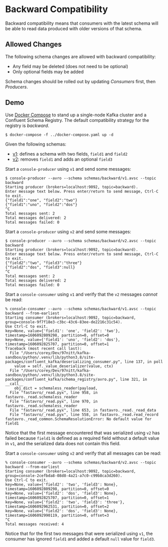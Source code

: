 # Backward Compatibility

Backward compatibility means that consumers with the latest schema will be able to read data produced with older versions of that schema.

## Allowed Changes

The following schema changes are allowed with backward compatibility:

- Any field may be deleted (does not need to be optional)
- Only optional fields may be added

Schema changes should be rolled out by updating _Consumers_ first, then _Producers_.

## Demo

Use [Docker Compose](https://docs.docker.com/compose) to stand up a single-node Kafka cluster and a Confluent Schema Registry. The default compatibility strategy for the registry is _backward_.
```
$ docker-compose -f ../docker-compose.yaml up -d
```

Given the following schemas:

- [v1](schemas/backward/v1.avsc): defines a schema with two fields, `field1` and `field2`
- [v2](schemas/backward/v2.avsc): removes `field1` and adds an optional `field3`

Start a `console-producer` using `v1` and send some messages:
```
$ console-producer --avro --schema schemas/backward/v1.avsc --topic backward
Starting producer (brokers=localhost:9092, topic=backward).
Enter message text below. Press enter/return to send message, Ctrl-C to exit.
{"field1":"one", "field2":"two"}
{"field1":"uno", "field2":"dos"}
^C
Total messages sent: 2
Total messages delivered: 2
Total messages failed: 0
```

Start a `console-producer` using `v2` and send some messages:
```
$ console-producer --avro --schema schemas/backward/v2.avsc --topic backward
Starting producer (brokers=localhost:9092, topic=backward).
Enter message text below. Press enter/return to send message, Ctrl-C to exit.
{"field2":"two", "field3":"three"}
{"field2":"dos", "field3":null}
^C
Total messages sent: 2
Total messages delivered: 2
Total messages failed: 0
```

Start a `console-consumer` using `v1` and verify that the `v2` messages _cannot_ be read:
```
% console-consumer --avro --schema schemas/backward/v1.avsc --topic backward --from-earliest
Starting consumer (brokers=localhost:9092, topic=backward, group=console-9f7f18e3-c3bc-43c6-83ee-de2216c31c54).
Use Ctrl-C to exit.
key=None, value={'field1': 'one', 'field2': 'two'}, timestamp=1606092809298, partition=0, offset=0
key=None, value={'field1': 'uno', 'field2': 'dos'}, timestamp=1606092825707, partition=0, offset=1
Traceback (most recent call last):
  File "/Users/corey/Dev/97nitt/kafka-sandbox/python/.venv/lib/python3.8/site-packages/confluent_kafka/deserializing_consumer.py", line 137, in poll
    value = self._value_deserializer(value, ctx)
  File "/Users/corey/Dev/97nitt/kafka-sandbox/python/.venv/lib/python3.8/site-packages/confluent_kafka/schema_registry/avro.py", line 321, in __call__
    obj_dict = schemaless_reader(payload,
  File "fastavro/_read.pyx", line 958, in fastavro._read.schemaless_reader
  File "fastavro/_read.pyx", line 970, in fastavro._read.schemaless_reader
  File "fastavro/_read.pyx", line 653, in fastavro._read._read_data
  File "fastavro/_read.pyx", line 558, in fastavro._read.read_record
fastavro._read_common.SchemaResolutionError: No default value for field1
```
Notice that the first message encountered that was serialized using `v2` has failed because `field1` is defined as a required field without a default value in `v1`, and the serialized data does not contain this field.

Start a `console-consumer` using `v2` and verify that all messages can be read:
```
% console-consumer --avro --schema schemas/backward/v2.avsc --topic backward --from-earliest
Starting consumer (brokers=localhost:9092, topic=backward, group=console-2cefbda8-08d8-4a21-a7c0-c99b8ca3d260).
Use Ctrl-C to exit.
key=None, value={'field2': 'two', 'field3': None}, timestamp=1606092809298, partition=0, offset=0
key=None, value={'field2': 'dos', 'field3': None}, timestamp=1606092825707, partition=0, offset=1
key=None, value={'field2': 'two', 'field3': 'three'}, timestamp=1606092962531, partition=0, offset=2
key=None, value={'field2': 'dos', 'field3': None}, timestamp=1606092990119, partition=0, offset=3
^C
Total messages received: 4
```
Notice that for the first two messages that were serialized using `v1`, the consumer has ignored `field1` and added a default `null` value for `field3`.
